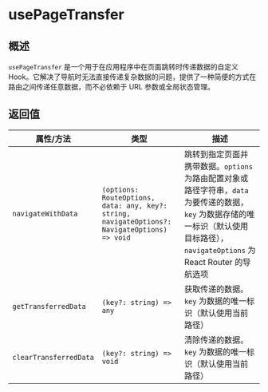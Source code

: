 # usePageTransfer

## 概述

`usePageTransfer` 是一个用于在应用程序中在页面跳转时传递数据的自定义 Hook。它解决了导航时无法直接传递复杂数据的问题，提供了一种简便的方式在路由之间传递任意数据，而不必依赖于 URL 参数或全局状态管理。

## 返回值

| 属性/方法 | 类型 | 描述 |
|-----------|------|------|
| `navigateWithData` | `(options: RouteOptions, data: any, key?: string, navigateOptions?: NavigateOptions) => void` | 跳转到指定页面并携带数据。`options`为路由配置对象或路径字符串，`data` 为要传递的数据，`key` 为数据存储的唯一标识（默认使用目标路径）， `navigateOptions` 为 React Router 的导航选项  |
| `getTransferredData` | `(key?: string) => any` | 获取传递的数据。 `key` 为数据的唯一标识（默认使用当前路径） |
| `clearTransferredData` | `(key?: string) => void` | 清除传递的数据。 `key` 为数据的唯一标识（默认使用当前路径） |
